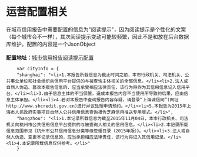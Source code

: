 # 运营配置相关

在城市信用报告中需要配置的信息为"阅读提示"，因为阅读提示是个性化的文案（每个城市会不一样），其次阅读提示变动可能较频繁，因此不是和放在后台数据库维护。配置的内容是一个JsonObject<br/><br/>
**配置地址：**[城市信用报告阅读提示配置](http://fengdie-dev.alipay.net/data/edit/509?schemaId=1431)
<br/>

		var cityInfo = {
		"shanghai": "<li>1.本报告所载信息为截止时间之前，本市行政机关、司法机关、公共事业单位和社会组织向信用平台提供的与被查询主体相关的全部信息。</li><li>2.法人或自然人伪造、篡改本报告信息的，应当承受相应法律责任，该行为将作为其信用信息记入信用平台。</li><li>3.由于信息主体的不当保管，造成本报告内容不当使用所导致的后果，应由信息主体承担。</li><li>4.若对本报告中查询报告内容存疑，请登录“上海诚信网”(网址http://www.shcredit.gov.cn)进行异议处理申请预约。</li><li>5.本报告为2015年上海市人民政府实事项目自然人公共信用信息查询报告芝麻信用推送专用版式。</li>",
		"hangzhou": "<li>1.本记录所载信息为截至2015年11月04日，本市行政机关、司法机关向杭州市公共信用信息平台提供的与被查询人相关的信用信息。</li><li>2.本记录所载信息范围参见《杭州市公共信用信息分类等级管理目录（2015年版）》。</li><li>3.法人或自然人伪造、变更本记录信息的，应当承担相应法律责任，该行为将记入其信用记录。</li><li>4.本记录所载信息仅供参考。</li>"
		}